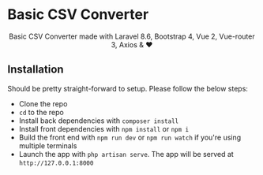 # Basic CSV Converter

<p align="center">
Basic CSV Converter made with Laravel 8.6, Bootstrap 4, Vue 2, Vue-router 3, Axios & ❤️
</p>

## Installation

Should be pretty straight-forward to setup. Please follow the below steps:

- Clone the repo
- ```cd``` to the repo
- Install back dependencies with ```composer install```
- Install front dependencies with ```npm install``` or ```npm i```
- Build the front end with ```npm run dev``` or ```npm run watch``` if you're using multiple terminals
- Launch the app with ```php artisan serve```. The app will be served at ```http://127.0.0.1:8000```
